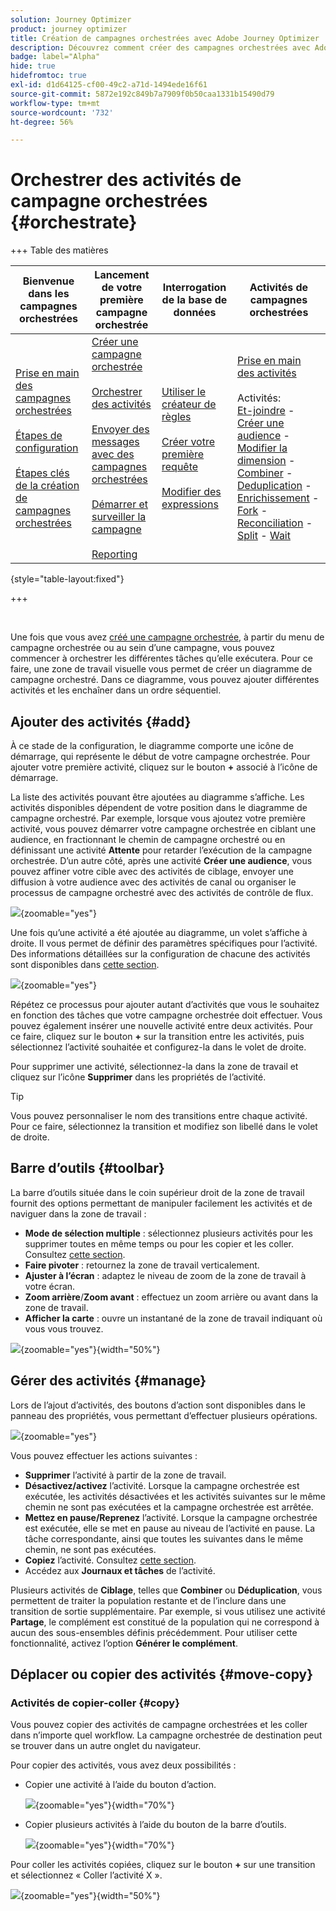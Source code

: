 ```yaml
---
solution: Journey Optimizer
product: journey optimizer
title: Création de campagnes orchestrées avec Adobe Journey Optimizer
description: Découvrez comment créer des campagnes orchestrées avec Adobe Journey Optimizer
badge: label="Alpha"
hide: true
hidefromtoc: true
exl-id: d1d64125-cf00-49c2-a71d-1494ede16f61
source-git-commit: 5872e192c849b7a7909f0b50caa1331b15490d79
workflow-type: tm+mt
source-wordcount: '732'
ht-degree: 56%

---
```


# Orchestrer des activités de campagne orchestrées {#orchestrate}

+++ Table des matières

| Bienvenue dans les campagnes orchestrées | Lancement de votre première campagne orchestrée | Interrogation de la base de données | Activités de campagnes orchestrées |
|---|---|---|---|
| [Prise en main des campagnes orchestrées](gs-orchestrated-campaigns.md)<br/><br/>[Étapes de configuration](configuration-steps.md)<br/><br/>[Étapes clés de la création de campagnes orchestrées](gs-campaign-creation.md) | [Créer une campagne orchestrée](create-orchestrated-campaign.md)<br/><br/>[Orchestrer des activités](orchestrate-activities.md)<br/><br/>[Envoyer des messages avec des campagnes orchestrées](send-messages.md)<br/><br/>[Démarrer et surveiller la campagne](start-monitor-campaigns.md)<br/><br/>[Reporting](reporting-campaigns.md) | [Utiliser le créateur de règles](orchestrated-rule-builder.md)<br/><br/>[Créer votre première requête](build-query.md)<br/><br/>[Modifier des expressions](edit-expressions.md) | [Prise en main des activités](activities/about-activities.md)<br/><br/>Activités:<br/>[Et-joindre](activities/and-join.md) - [Créer une audience](activities/build-audience.md) - [Modifier la dimension](activities/change-dimension.md) - [Combiner](activities/combine.md) - [Deduplication](activities/deduplication.md) - [Enrichissement](activities/enrichment.md) - [Fork](activities/fork.md) - [Reconciliation](activities/reconciliation.md) - [Split](activities/split.md) - [Wait](activities/wait.md) |

{style="table-layout:fixed"}

+++

<br/>

Une fois que vous avez [créé une campagne orchestrée](gs-campaign-creation.md), à partir du menu de campagne orchestrée ou au sein d’une campagne, vous pouvez commencer à orchestrer les différentes tâches qu’elle exécutera. Pour ce faire, une zone de travail visuelle vous permet de créer un diagramme de campagne orchestré. Dans ce diagramme, vous pouvez ajouter différentes activités et les enchaîner dans un ordre séquentiel.

## Ajouter des activités {#add}

À ce stade de la configuration, le diagramme comporte une icône de démarrage, qui représente le début de votre campagne orchestrée. Pour ajouter votre première activité, cliquez sur le bouton **+** associé à l’icône de démarrage.

La liste des activités pouvant être ajoutées au diagramme s’affiche. Les activités disponibles dépendent de votre position dans le diagramme de campagne orchestré. Par exemple, lorsque vous ajoutez votre première activité, vous pouvez démarrer votre campagne orchestrée en ciblant une audience, en fractionnant le chemin de campagne orchestré ou en définissant une activité **Attente** pour retarder l’exécution de la campagne orchestrée. D’un autre côté, après une activité **Créer une audience**, vous pouvez affiner votre cible avec des activités de ciblage, envoyer une diffusion à votre audience avec des activités de canal ou organiser le processus de campagne orchestré avec des activités de contrôle de flux.

![](assets/orchestrated-start.png){zoomable="yes"}

Une fois qu’une activité a été ajoutée au diagramme, un volet s’affiche à droite. Il vous permet de définir des paramètres spécifiques pour l’activité. Des informations détaillées sur la configuration de chacune des activités sont disponibles dans [cette section](activities/about-activities.md).

![](assets/orchestrated-configure-activities.png){zoomable="yes"}

Répétez ce processus pour ajouter autant d’activités que vous le souhaitez en fonction des tâches que votre campagne orchestrée doit effectuer. Vous pouvez également insérer une nouvelle activité entre deux activités. Pour ce faire, cliquez sur le bouton **+** sur la transition entre les activités, puis sélectionnez l’activité souhaitée et configurez-la dans le volet de droite.

Pour supprimer une activité, sélectionnez-la dans la zone de travail et cliquez sur l’icône **Supprimer** dans les propriétés de l’activité.

>[!TIP]
>
>Vous pouvez personnaliser le nom des transitions entre chaque activité. Pour ce faire, sélectionnez la transition et modifiez son libellé dans le volet de droite.

## Barre d’outils {#toolbar}

La barre d’outils située dans le coin supérieur droit de la zone de travail fournit des options permettant de manipuler facilement les activités et de naviguer dans la zone de travail :

* **Mode de sélection multiple** : sélectionnez plusieurs activités pour les supprimer toutes en même temps ou pour les copier et les coller. Consultez [cette section](#copy).
* **Faire pivoter** : retournez la zone de travail verticalement.
* **Ajuster à l’écran** : adaptez le niveau de zoom de la zone de travail à votre écran.
* **Zoom arrière**/**Zoom avant** : effectuez un zoom arrière ou avant dans la zone de travail.
* **Afficher la carte** : ouvre un instantané de la zone de travail indiquant où vous vous trouvez.

![](assets/orchestrated-toolbar.png){zoomable="yes"}{width="50%"}

## Gérer des activités {#manage}

Lors de l’ajout d’activités, des boutons d’action sont disponibles dans le panneau des propriétés, vous permettant d’effectuer plusieurs opérations.

![](assets/activity-action.png){zoomable="yes"}

Vous pouvez effectuer les actions suivantes :

* **Supprimer** l’activité à partir de la zone de travail.
* **Désactivez/activez** l’activité. Lorsque la campagne orchestrée est exécutée, les activités désactivées et les activités suivantes sur le même chemin ne sont pas exécutées et la campagne orchestrée est arrêtée.
* **Mettez en pause/Reprenez** l’activité. Lorsque la campagne orchestrée est exécutée, elle se met en pause au niveau de l’activité en pause. La tâche correspondante, ainsi que toutes les suivantes dans le même chemin, ne sont pas exécutées.
* **Copiez** l’activité. Consultez [cette section](#copy).
* Accédez aux **Journaux et tâches** de l’activité.

Plusieurs activités de **Ciblage**, telles que **Combiner** ou **Déduplication**, vous permettent de traiter la population restante et de l’inclure dans une transition de sortie supplémentaire. Par exemple, si vous utilisez une activité **Partage**, le complément est constitué de la population qui ne correspond à aucun des sous-ensembles définis précédemment. Pour utiliser cette fonctionnalité, activez l’option **Générer le complément**.

## Déplacer ou copier des activités {#move-copy}

### Activités de copier-coller {#copy}

Vous pouvez copier des activités de campagne orchestrées et les coller dans n’importe quel workflow. La campagne orchestrée de destination peut se trouver dans un autre onglet du navigateur.

Pour copier des activités, vous avez deux possibilités :

* Copier une activité à l’aide du bouton d’action.

  ![](assets/orchestrated-copy-1.png){zoomable="yes"}{width="70%"}

* Copier plusieurs activités à l’aide du bouton de la barre d’outils.

  ![](assets/orchestrated-copy-2.png){zoomable="yes"}{width="70%"}

Pour coller les activités copiées, cliquez sur le bouton **+** sur une transition et sélectionnez « Coller l’activité X ».

![](assets/orchestrated-copy-3.png){zoomable="yes"}{width="50%"}

<!--
### Move activities and their child nodes {#move}

Journey Optimizer allows you to move an activity, along with the entire content of its child nodes (including all transitions and activities within it) to the end of another transition within the same orchestrated campaign.

This process disconnects the activity and everything in its outbound transition from the initial location, moving it to the new target transition.

To move an activity:

1. Select the activity you wish to move.
1. In the activity's properties pane, click the **Move** button.
1. Select the transition where you want to place the activity and its outbound transition, then confirm.

![](assets/activity-move.png)


## Execution options {#execution}

All activities allow you to manage their execution options. Select an activity and click on the **Execution options** button. This lets you define the activity's execution mode and behavior in case of errors.

![](assets/workflow-execution-options.png){zoomable="yes"}{width="70%"}


### Properties

The **Execution** field allows you to define the action to be carried out when the task is started.

The **Maximum execution duration** field allows you to specify a duration such as "30s" or "1h". If the activity is not finished after the duration specified has been elapsed, an alert is triggered. This has no impact on how the orchestrated campaign functions.

The **Time zone** field allows you to select the time zone of the activity. Adobe Journey Optimizer allows you to manage the time differences between multiple countries on the same instance. The setting applied is configured when the instance is created.

**The Affinity** field allows you to force an orchestrated campaign or an orchestrated campaign activity to execute on a particular machine. To do this, you must specify one or several affinities for the orchestrated campaign or activity in question.

The **Behavior** field allows you to define the procedure to follow if asynchronous tasks are used.

### Error management

The **In case of error** field allows you to specify the action to be carried out should the activity encounter an error.

### Initialization script

The **Initialization script** lets you initialize variables or modify activity properties. Click the **Edit code** button and type the snippet of code to execute. The script is called when the activity executes. 

## Example {#example}

Here is an orchestrated campaign example designed to send an email to all customers (other than VIP customers) with an email who are interested in coffee machines.

![](assets/workflow-example.png){zoomable="yes"}{zoomable="yes"}

To achieve this, activities below have been added:

* A **[!UICONTROL Fork]** activity that divides the orchestrated campaign into three paths (one for each set of customer),
* **[!UICONTROL Build audience]** activities to target the three sets of customers:

    * Customers with an email,
    * Customers belonging to the pre-existing "Interrested in Coffee Machine(s)" audience,
    * Customers belonging to the pre-existing "VIP ro reward" audience.

* A **[!UICONTROL Combine]** activity that groups together customers with an email and those interested in coffee machines,
* A **[!UICONTROL Combine]** activity that excludes VIP customers,
* An **[!UICONTROL Email delivery]** activity that sends an email to the resulting customers. 

Once you have completed the orchestrated campaign, add en **[!UICONTROL End]** activity at the end of the diagram. This activity allow you to visually mark the end of a workflow and has no functional impact.

After successfully designing the orchestrated campaign diagram, you can execute the orchestrated campaign and track the progress of its various tasks. [Learn how to start an orchestrated campaign and monitor its execution](start-monitor-campaigns.md)
-->